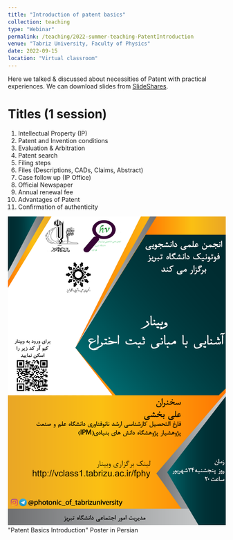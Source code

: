 ```yaml
---
title: "Introduction of patent basics"
collection: teaching
type: "Webinar"
permalink: /teaching/2022-summer-teaching-PatentIntroduction
venue: "Tabriz University, Faculty of Physics"
date: 2022-09-15
location: "Virtual classroom"
---
```


Here we talked & discussed about necessities of Patent with practical experiences.
We can download slides from <a href="https://www.slideshare.net/alibakhshi15/patent-introduction-persianpptx">SlideShares</a>.

Titles (1 session)
======
1) Intellectual Property (IP) <br>
2) Patent and Invention conditions <br>
3) Evaluation & Arbitration <br>
4) Patent search <br>
5) Filing steps <br>
6) Files (Descriptions, CADs, Claims, Abstract) <br>
7) Case follow up (IP Office) <br>
8) Official Newspaper <br>
9) Annual renewal fee <br>
10) Advantages of Patent <br>
11) Confirmation of authenticity <br>

![PatentIntro2022.png](/images/teachings/PatentIntro2022.png)
"Patent Basics Introduction" Poster in Persian
